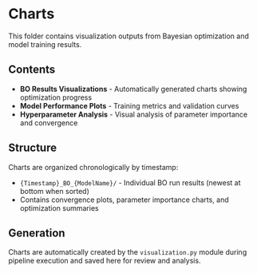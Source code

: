 # Charts

This folder contains visualization outputs from Bayesian optimization and model training results.

## Contents

- **BO Results Visualizations** - Automatically generated charts showing optimization progress
- **Model Performance Plots** - Training metrics and validation curves
- **Hyperparameter Analysis** - Visual analysis of parameter importance and convergence

## Structure

Charts are organized chronologically by timestamp:
- `{Timestamp}_BO_{ModelName}/` - Individual BO run results (newest at bottom when sorted)
- Contains convergence plots, parameter importance charts, and optimization summaries

## Generation

Charts are automatically created by the `visualization.py` module during pipeline execution and saved here for review and analysis.